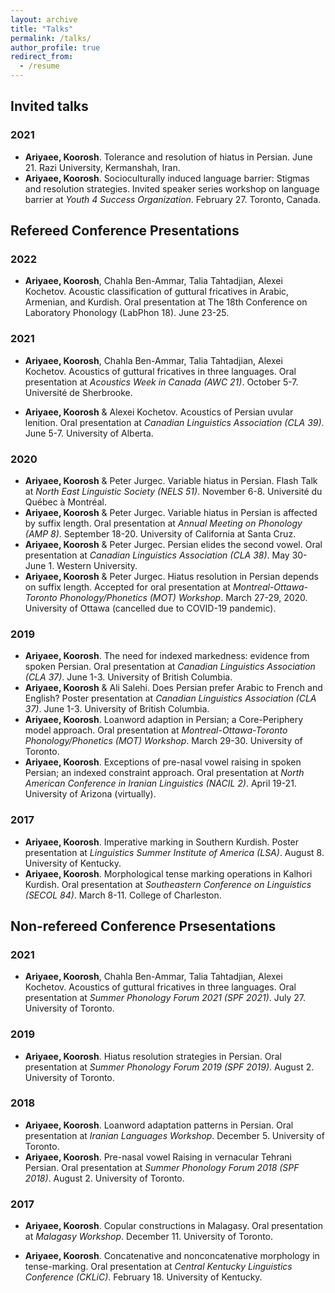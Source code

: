 ```yaml
---
layout: archive
title: "Talks"
permalink: /talks/
author_profile: true
redirect_from:
  - /resume
---
```


<!-- {% include base_path %} -->

## Invited talks
### 2021  
* **Ariyaee, Koorosh**. Tolerance and resolution of hiatus in Persian. June 21. Razi
  University, Kermanshah, Iran.
* **Ariyaee, Koorosh**. Socioculturally induced language barrier: Stigmas and resolution
strategies. Invited speaker series workshop on language barrier at *Youth 4 Success Organization*.
February 27. Toronto, Canada.

## Refereed Conference Presentations
### 2022
* **Ariyaee, Koorosh**, Chahla Ben-Ammar, Talia Tahtadjian, Alexei Kochetov. Acoustic classification of guttural fricatives in Arabic, Armenian, and Kurdish. Oral presentation at The 18th Conference on Laboratory Phonology (LabPhon 18). June 23-25.

### 2021
* **Ariyaee, Koorosh**, Chahla Ben-Ammar, Talia Tahtadjian, Alexei Kochetov. Acoustics of guttural fricatives in three languages. Oral presentation at *Acoustics Week in Canada (AWC 21)*. October 5-7. Université de Sherbrooke.

* **Ariyaee, Koorosh** & Alexei Kochetov. Acoustics of Persian uvular lenition. Oral presentation at *Canadian Linguistics Association (CLA 39)*. June 5-7. University
of Alberta.

### 2020
* **Ariyaee, Koorosh** & Peter Jurgec. Variable hiatus in Persian. Flash Talk at *North East
Linguistic Society (NELS 51)*. November 6-8. Université du Québec à Montréal.
* **Ariyaee, Koorosh** & Peter Jurgec. Variable hiatus in Persian is affected by suffix length.
Oral presentation at *Annual Meeting on Phonology (AMP 8)*. September 18-20. University
of California at Santa Cruz.
* **Ariyaee, Koorosh** & Peter Jurgec. Persian elides the second vowel. Oral presentation at
*Canadian Linguistics Association (CLA 38)*. May 30-June 1. Western University.
* **Ariyaee, Koorosh** & Peter Jurgec. Hiatus resolution in Persian depends on suffix length.
Accepted for oral presentation at *Montreal-Ottawa-Toronto Phonology/Phonetics (MOT)
Workshop*. March 27-29, 2020. University of Ottawa (cancelled due to COVID-19 pandemic).

### 2019
* **Ariyaee, Koorosh**. The need for indexed markedness: evidence from spoken Persian.
Oral presentation at *Canadian Linguistics Association (CLA 37)*. June 1-3. University of
British Columbia.
* **Ariyaee, Koorosh** & Ali Salehi. Does Persian prefer Arabic to French and English?
Poster presentation at *Canadian Linguistics Association (CLA 37)*. June 1-3. University
of British Columbia.
* **Ariyaee, Koorosh**. Loanword adaption in Persian; a Core-Periphery model approach.
Oral presentation at *Montreal-Ottawa-Toronto Phonology/Phonetics (MOT) Workshop*.
March 29-30. University of Toronto.
* **Ariyaee, Koorosh**. Exceptions of pre-nasal vowel raising in spoken Persian; an indexed
constraint approach. Oral presentation at *North American Conference in Iranian Linguistics
(NACIL 2)*. April 19-21. University of Arizona (virtually).

### 2017
* **Ariyaee, Koorosh**. Imperative marking in Southern Kurdish. Poster presentation at
*Linguistics Summer Institute of America (LSA)*. August 8. University of Kentucky.
* **Ariyaee, Koorosh**. Morphological tense marking operations in Kalhori Kurdish. Oral
presentation at *Southeastern Conference on Linguistics (SECOL 84)*. March 8-11. College
of Charleston.


<!--   * Github University
  * Duties included: Tagging issues
  * Supervisor: Professor Git -->

<!-- * Fall 2015: Research Assistant
  * Github University
  * Duties included: Merging pull requests
  * Supervisor: Professor Hub -->
  
## Non-refereed Conference Prsesentations
### 2021
* **Ariyaee, Koorosh**, Chahla Ben-Ammar, Talia Tahtadjian, Alexei Kochetov. Acoustics of guttural fricatives in three languages. Oral presentation at *Summer
Phonology Forum 2021 (SPF 2021)*. July 27. University of Toronto.

### 2019
* **Ariyaee, Koorosh**. Hiatus resolution strategies in Persian. Oral presentation at *Summer
Phonology Forum 2019 (SPF 2019)*. August 2. University of Toronto.

### 2018
* **Ariyaee, Koorosh**. Loanword adaptation patterns in Persian. Oral presentation at
*Iranian Languages Workshop*. December 5. University of Toronto.
* **Ariyaee, Koorosh**. Pre-nasal vowel Raising in vernacular Tehrani Persian. Oral presentation
at *Summer Phonology Forum 2018 (SPF 2018)*. August 2. University of Toronto.

### 2017
* **Ariyaee, Koorosh**. Copular constructions in Malagasy. Oral presentation at *Malagasy
Workshop*. December 11. University of Toronto.

* **Ariyaee, Koorosh**. Concatenative and nonconcatenative morphology in tense-marking.
Oral presentation at *Central Kentucky Linguistics Conference (CKLiC)*. February 18.
University of Kentucky.

<!-- * Skill 1
* Skill 2
  * Sub-skill 2.1
  * Sub-skill 2.2
  * Sub-skill 2.3
* Skill 3

Publications
======
  <ul>{% for post in site.publications %}
    {% include archive-single-cv.html %}
  {% endfor %}</ul>
  
Talks
======
  <ul>{% for post in site.talks %}
    {% include archive-single-talk-cv.html %}
  {% endfor %}</ul>
  
Teaching
======
  <ul>{% for post in site.teaching %}
    {% include archive-single-cv.html %}
  {% endfor %}</ul>
  
Service and leadership
======
* Currently signed in to 43 different slack teams
 -->
